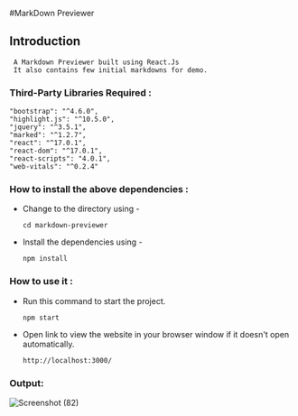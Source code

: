 #MarkDown Previewer

## Introduction
```
 A Markdown Previewer built using React.Js
 It also contains few initial markdowns for demo.
```

### Third-Party Libraries Required :
    "bootstrap": "^4.6.0",
    "highlight.js": "^10.5.0",
    "jquery": "^3.5.1",
    "marked": "^1.2.7",
    "react": "^17.0.1",
    "react-dom": "^17.0.1",
    "react-scripts": "4.0.1",
    "web-vitals": "^0.2.4"

### How to install the above dependencies :
* Change to the directory using -
    ```
    cd markdown-previewer
    ```
* Install the dependencies using -
    ```
    npm install
    ```

### How to use it :
* Run this command to start the project.
    ```
    npm start
    ```

* Open link to view the website in your browser window if it doesn't open automatically.
    ```
    http://localhost:3000/
    ```

### Output:
![Screenshot (82)](https://user-images.githubusercontent.com/58992593/105606189-e3623b80-5dbd-11eb-969a-47a21bbb2e7b.png)

